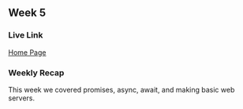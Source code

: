 ## Week 5

### Live Link

[Home Page](https://sp25-n320-week-5.onrender.com)

### Weekly Recap

This week we covered promises, async, await, and making basic web servers.
